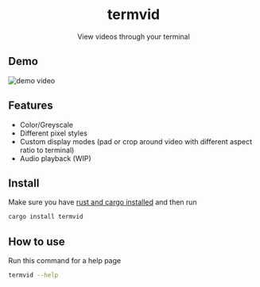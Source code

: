 <div style="text-align: center;">
<h1>termvid</h1>
<p>View videos through your terminal</p>
</div>

## Demo

![demo video](https://filebin.swz.works/api/file/F0Y9hKpe8sg)

## Features

* Color/Greyscale
* Different pixel styles
* Custom display modes (pad or crop around video with different aspect ratio to terminal)
* Audio playback (WIP)

## Install

Make sure you have [rust and cargo installed](https://rustup.rs/) and then run 
```bash
cargo install termvid
```

## How to use
Run this command for a help page
```bash
termvid --help
```